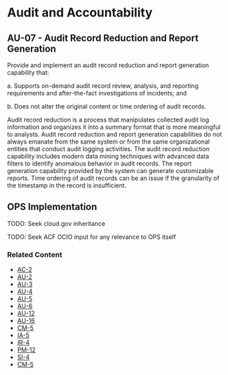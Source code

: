# Audit and Accountability
## AU-07 - Audit Record Reduction and Report Generation

Provide and implement an audit record reduction and report generation capability that:

a. Supports on-demand audit record review, analysis, and reporting requirements and after-the-fact investigations of incidents; and

b. Does not alter the original content or time ordering of audit records.

Audit record reduction is a process that manipulates collected audit log information and organizes it into a summary format that is more meaningful to analysts. Audit record reduction and report generation capabilities do not always emanate from the same system or from the same organizational entities that conduct audit logging activities. The audit record reduction capability includes modern data mining techniques with advanced data filters to identify anomalous behavior in audit records. The report generation capability provided by the system can generate customizable reports. Time ordering of audit records can be an issue if the granularity of the timestamp in the record is insufficient.

## OPS Implementation

TODO: Seek cloud.gov inheritance

TODO: Seek ACF OCIO input for any relevance to OPS itself

### Related Content

* [AC-2](../ac-02/index.md)
* [AU-2](../au-02/index.md)
* [AU-3](../au-03/index.md)
* [AU-4](../au-04/index.md)
* [AU-5](../au-05/index.md)
* [AU-6](../au-05/index.md)
* [AU-12](../au-12/index.md)
* [AU-16](../au-16/index.md)
* [CM-5](../cm-05/index.md)
* [IA-5](../ia-05/index.md)
* [IR-4](../ir-04/index.md)
* [PM-12](../pm-12/index.md)
* [SI-4](../si-04/index.md)
* [CM-5](../cm-05/index.md)
